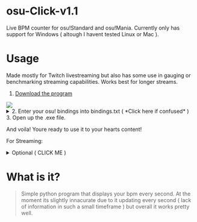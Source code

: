 # osu-Click-v1.1

Live BPM counter for osu!Standard and osu!Mania. Currently only has support for Windows ( altough I havent tested Linux or Mac ).

# Usage

 Made mostly for Twitch livestreaming but also has some use in gauging or benchmarking streaming capabilities. Works best for longer streams.

1. [Download the program](https://github.com/ChaoticIRL/osu!Click/releases/latest)
<img src=https://i.imgur.com/nV9pVNr.png>
<details>
  <summary>2. Enter your osu! bindings into bindings.txt ( *Click here if confused* )</summary>
<img src=https://i.imgur.com/m0u8cWh.png>
</details>
3. Open up the .exe file.

And voila! Youre ready to use it to your hearts content!

For Streaming:
<details>
<summary>Optional ( CLICK ME )</summary>

4.* If you want to use this on your stream youve gotta do a few more things. First open obs and make a window capture of the program.
<img src=https://i.imgur.com/bJPJ8fr.png>
5.* Add a filter to the window capture called "chroma key". Mess about with the settings till you get it right for your stream.

<img src=https://i.imgur.com/lxzaCI3.png>

6.** This last step is personal preference. Since the BPM counter has a slight delay before displaying the information ( time necessary for it to gather enough data ) you can also add a filter called "render delay" on your osu!Game capture to make them match. Warning! Doing this might impact your stream quality and youll also have to delay your audio so it matches with the visuals!  
</details>

# What is it?
> Simple python program that displays your bpm every second. 
> At the moment its slightly innacurate due to it updating every second ( lack of information in such a small timeframe ) but overall it works pretty well.

